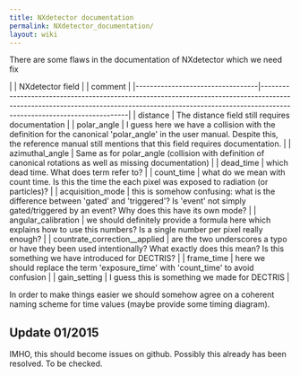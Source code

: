```yaml
---
title: NXdetector documentation
permalink: NXdetector_documentation/
layout: wiki
---
```


There are some flaws in the documentation of NXdetector which we need
fix

| | NXdetector field               | | comment                                                                                                                                                                                           |
|----------------------------------|-----------------------------------------------------------------------------------------------------------------------------------------------------------------------------------------------------|
| distance                         | The distance field still requires documentation                                                                                                                                                     |
| polar\_angle                     | I guess here we have a collision with the definition for the canonical 'polar\_angle' in the user manual. Despite this, the reference manual still mentions that this field requires documentation. |
| azimuthal\_angle                 | Same as for polar\_angle (collision with definition of canonical rotations as well as missing documentation)                                                                                        |
| dead\_time                       | which dead time. What does term refer to?                                                                                                                                                           |
| count\_time                      | what do we mean with count time. Is this the time the each pixel was exposed to radiation (or particles)?                                                                                           |
| acquisition\_mode                | this is somehow confusing: what is the difference between 'gated' and 'triggered'? Is 'event' not simply gated/triggered by an event? Why does this have its own mode?                              |
| angular\_calibration             | we should definitely provide a formula here which explains how to use this numbers? Is a single number per pixel really enough?                                                                     |
| countrate\_correction\_\_applied | are the two underscores a typo or have they been used intentionally? What exactly does this mean? Is this something we have introduced for DECTRIS?                                                 |
| frame\_time                      | here we should replace the term 'exposure\_time' with 'count\_time' to avoid confusion                                                                                                              |
| gain\_setting                    | I guess this is something we made for DECTRIS                                                                                                                                                       |

In order to make things easier we should somehow agree on a coherent
naming scheme for time values (maybe provide some timing diagram).

Update 01/2015
--------------

IMHO, this should become issues on github. Possibly this already has
been resolved. To be checked.
